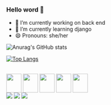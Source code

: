 ### Hello word 👋

- 🔭 I’m currently working on back end
- 🌱 I’m currently learning django
- 😄 Pronouns: she/her

![Anurag's GitHub stats](https://github-readme-stats.vercel.app/api?username=SaraMag25&show_icons=true&theme=transparent)

[![Top Langs](https://github-readme-stats.vercel.app/api/top-langs/?username=SaraMag25&theme=transparent&hide=javascript,html)](https://github.com/anuraghazra/github-readme-stats)

<div style="display: inline_block"><br>
  <img align="center" height="50" width="40" src="https://cdn.jsdelivr.net/gh/devicons/devicon/icons/python/python-original.svg" /> 
  <img align="center" height="50" width="40" src="https://cdn.jsdelivr.net/gh/devicons/devicon/icons/django/django-plain.svg" />
  <img align="center" height="50" width="40" src="https://cdn.jsdelivr.net/gh/devicons/devicon/icons/angularjs/angularjs-plain.svg" />
  <img  align="center" height="50" width="40" src="https://cdn.jsdelivr.net/gh/devicons/devicon/icons/postgresql/postgresql-original.svg" />
  <img align="center" height="50" width="40" src="https://cdn.jsdelivr.net/gh/devicons/devicon/icons/vscode/vscode-original.svg" />
          
</div>



<div> 
  <a href="https://www.instagram.com/sara_mag4l/" target="_blank"><img src="https://img.shields.io/badge/-Instagram-%23E4405F?style=for-the-badge&logo=instagram&logoColor=white" target="_blank"></a>
  <a href = "saramagalhaes242@gmail.com"><img src="https://img.shields.io/badge/-Gmail-%23333?style=for-the-badge&logo=gmail&logoColor=white" target="_blank"></a>
  <a href="https://www.linkedin.com/in/saramagalh%C3%A3es25/" target="_blank"><img src="https://img.shields.io/badge/-LinkedIn-%230077B5?style=for-the-badge&logo=linkedin&logoColor=white" target="_blank"></a> 
</div>
